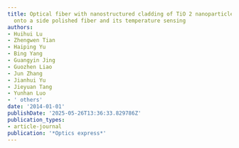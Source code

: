 ```yaml
---
title: Optical fiber with nanostructured cladding of TiO 2 nanoparticles self-assembled
  onto a side polished fiber and its temperature sensing
authors:
- Huihui Lu
- Zhengwen Tian
- Haiping Yu
- Bing Yang
- Guangyin Jing
- Guozhen Liao
- Jun Zhang
- Jianhui Yu
- Jieyuan Tang
- Yunhan Luo
- ' others'
date: '2014-01-01'
publishDate: '2025-05-26T13:36:33.829786Z'
publication_types:
- article-journal
publication: '*Optics express*'
---
```

